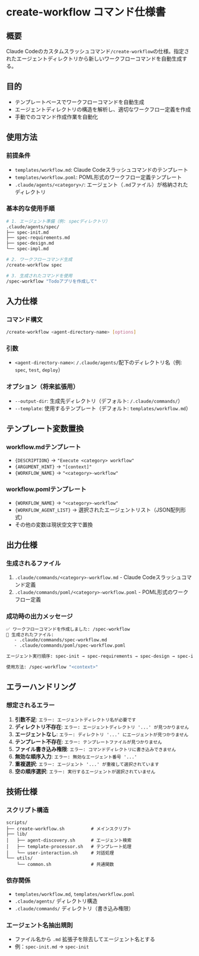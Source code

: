 # create-workflow コマンド仕様書

## 概要

Claude Codeのカスタムスラッシュコマンド`/create-workflow`の仕様。指定されたエージェントディレクトリから新しいワークフローコマンドを自動生成する。

## 目的

- テンプレートベースでワークフローコマンドを自動生成
- エージェントディレクトリの構造を解析し、適切なワークフロー定義を作成
- 手動でのコマンド作成作業を自動化

## 使用方法

### 前提条件
- `templates/workflow.md`: Claude Codeスラッシュコマンドのテンプレート
- `templates/workflow.poml`: POML形式のワークフロー定義テンプレート
- `.claude/agents/<category>/`: エージェント（`.md`ファイル）が格納されたディレクトリ

### 基本的な使用手順
```bash
# 1. エージェント準備（例: specディレクトリ）
.claude/agents/spec/
├── spec-init.md
├── spec-requirements.md
├── spec-design.md
└── spec-impl.md

# 2. ワークフローコマンド生成
/create-workflow spec

# 3. 生成されたコマンドを使用
/spec-workflow "Todoアプリを作成して"
```

## 入力仕様

### コマンド構文
```bash
/create-workflow <agent-directory-name> [options]
```

### 引数
- `<agent-directory-name>`: `/.claude/agents/`配下のディレクトリ名（例: `spec`, `test`, `deploy`）

### オプション（将来拡張用）
- `--output-dir`: 生成先ディレクトリ（デフォルト: `/.claude/commands/`）
- `--template`: 使用するテンプレート（デフォルト: `templates/workflow.md`）

## テンプレート変数置換

### workflow.mdテンプレート
- `{DESCRIPTION}` → `"Execute <category> workflow"`
- `{ARGUMENT_HINT}` → `"[context]"`
- `{WORKFLOW_NAME}` → `"<category>-workflow"`

### workflow.pomlテンプレート
- `{WORKFLOW_NAME}` → `"<category>-workflow"`
- `{WORKFLOW_AGENT_LIST}` → 選択されたエージェントリスト（JSON配列形式）
- その他の変数は現状空文字で置換

## 出力仕様

### 生成されるファイル
1. `.claude/commands/<category>-workflow.md` - Claude Codeスラッシュコマンド定義
2. `.claude/commands/poml/<category>-workflow.poml` - POML形式のワークフロー定義

### 成功時の出力メッセージ
```bash
✅ ワークフローコマンドを作成しました: /spec-workflow
📁 生成されたファイル:
   - .claude/commands/spec-workflow.md
   - .claude/commands/poml/spec-workflow.poml

エージェント実行順序: spec-init → spec-requirements → spec-design → spec-impl

使用方法: /spec-workflow "<context>"
```

## エラーハンドリング

### 想定されるエラー
1. **引数不足**: `エラー: エージェントディレクトリ名が必要です`
2. **ディレクトリ不存在**: `エラー: エージェントディレクトリ '...' が見つかりません`
3. **エージェントなし**: `エラー: ディレクトリ '...' にエージェントが見つかりません`
4. **テンプレート不存在**: `エラー: テンプレートファイルが見つかりません`
5. **ファイル書き込み権限**: `エラー: コマンドディレクトリに書き込みできません`
6. **無効な順序入力**: `エラー: 無効なエージェント番号 '...'`
7. **重複選択**: `エラー: エージェント '...' が重複して選択されています`
8. **空の順序選択**: `エラー: 実行するエージェントが選択されていません`

## 技術仕様

### スクリプト構造
```
scripts/
├── create-workflow.sh          # メインスクリプト
├── lib/
│   ├── agent-discovery.sh      # エージェント検索
│   ├── template-processor.sh   # テンプレート処理
│   └── user-interaction.sh     # 対話処理
└── utils/
    └── common.sh               # 共通関数
```

### 依存関係
- `templates/workflow.md`, `templates/workflow.poml`
- `.claude/agents/` ディレクトリ構造
- `.claude/commands/` ディレクトリ（書き込み権限）

### エージェント名抽出規則
- ファイル名から `.md` 拡張子を除去してエージェント名とする
- 例：`spec-init.md` → `spec-init`